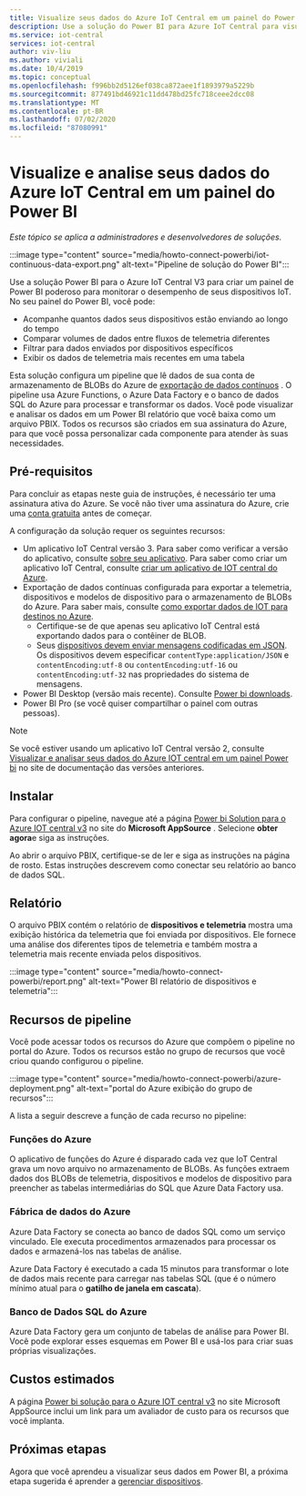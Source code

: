 ```yaml
---
title: Visualize seus dados do Azure IoT Central em um painel do Power BI | Microsoft Docs
description: Use a solução do Power BI para Azure IoT Central para visualizar e analisar seus dados da IoT Central.
ms.service: iot-central
services: iot-central
author: viv-liu
ms.author: viviali
ms.date: 10/4/2019
ms.topic: conceptual
ms.openlocfilehash: f996bb2d5126ef038ca872aee1f1893979a5229b
ms.sourcegitcommit: 877491bd46921c11dd478bd25fc718ceee2dcc08
ms.translationtype: MT
ms.contentlocale: pt-BR
ms.lasthandoff: 07/02/2020
ms.locfileid: "87080991"
---
```

# <a name="visualize-and-analyze-your-azure-iot-central-data-in-a-power-bi-dashboard"></a>Visualize e analise seus dados do Azure IoT Central em um painel do Power BI

*Este tópico se aplica a administradores e desenvolvedores de soluções.*

:::image type="content" source="media/howto-connect-powerbi/iot-continuous-data-export.png" alt-text="Pipeline de solução do Power BI":::

Use a solução Power BI para o Azure IoT Central V3 para criar um painel de Power BI poderoso para monitorar o desempenho de seus dispositivos IoT. No seu painel do Power BI, você pode:

- Acompanhe quantos dados seus dispositivos estão enviando ao longo do tempo
- Comparar volumes de dados entre fluxos de telemetria diferentes
- Filtrar para dados enviados por dispositivos específicos
- Exibir os dados de telemetria mais recentes em uma tabela

Esta solução configura um pipeline que lê dados de sua conta de armazenamento de BLOBs do Azure de [exportação de dados contínuos](howto-export-data-blob-storage.md) . O pipeline usa Azure Functions, o Azure Data Factory e o banco de dados SQL do Azure para processar e transformar os dados. Você pode visualizar e analisar os dados em um Power BI relatório que você baixa como um arquivo PBIX. Todos os recursos são criados em sua assinatura do Azure, para que você possa personalizar cada componente para atender às suas necessidades.

## <a name="prerequisites"></a>Pré-requisitos

Para concluir as etapas neste guia de instruções, é necessário ter uma assinatura ativa do Azure. Se você não tiver uma assinatura do Azure, crie uma [conta gratuita](https://azure.microsoft.com/free/?WT.mc_id=A261C142F) antes de começar.

A configuração da solução requer os seguintes recursos:

- Um aplicativo IoT Central versão 3. Para saber como verificar a versão do aplicativo, consulte [sobre seu aplicativo](./howto-get-app-info.md). Para saber como criar um aplicativo IoT Central, consulte [criar um aplicativo de IOT central do Azure](./quick-deploy-iot-central.md).
- Exportação de dados contínuas configurada para exportar a telemetria, dispositivos e modelos de dispositivo para o armazenamento de BLOBs do Azure. Para saber mais, consulte [como exportar dados de IOT para destinos no Azure](howto-export-data.md).
  - Certifique-se de que apenas seu aplicativo IoT Central está exportando dados para o contêiner de BLOB.
  - Seus [dispositivos devem enviar mensagens codificadas em JSON](../../iot-hub/iot-hub-devguide-messages-d2c.md). Os dispositivos devem especificar `contentType:application/JSON` e `contentEncoding:utf-8` ou `contentEncoding:utf-16` ou `contentEncoding:utf-32` nas propriedades do sistema de mensagens.
- Power BI Desktop (versão mais recente). Consulte [Power bi downloads](https://powerbi.microsoft.com/downloads/).
- Power BI Pro (se você quiser compartilhar o painel com outras pessoas).

> [!NOTE]
> Se você estiver usando um aplicativo IoT Central versão 2, consulte [Visualizar e analisar seus dados do Azure IOT central em um painel Power bi](https://docs.microsoft.com/previous-versions/azure/iot-central/core/howto-connect-powerbi) no site de documentação das versões anteriores.

## <a name="install"></a>Instalar

Para configurar o pipeline, navegue até a página [Power bi Solution para o Azure IOT central v3](https://appsource.microsoft.com/product/web-apps/iot-central.power-bi-solution-iot-central) no site do **Microsoft AppSource** . Selecione **obter agora**e siga as instruções.

Ao abrir o arquivo PBIX, certifique-se de ler e siga as instruções na página de rosto. Estas instruções descrevem como conectar seu relatório ao banco de dados SQL.

## <a name="report"></a>Relatório

O arquivo PBIX contém o relatório de **dispositivos e telemetria** mostra uma exibição histórica da telemetria que foi enviada por dispositivos. Ele fornece uma análise dos diferentes tipos de telemetria e também mostra a telemetria mais recente enviada pelos dispositivos.

:::image type="content" source="media/howto-connect-powerbi/report.png" alt-text="Power BI relatório de dispositivos e telemetria":::

## <a name="pipeline-resources"></a>Recursos de pipeline

Você pode acessar todos os recursos do Azure que compõem o pipeline no portal do Azure. Todos os recursos estão no grupo de recursos que você criou quando configurou o pipeline.

:::image type="content" source="media/howto-connect-powerbi/azure-deployment.png" alt-text="portal do Azure exibição do grupo de recursos":::

A lista a seguir descreve a função de cada recurso no pipeline:

### <a name="azure-functions"></a>Funções do Azure

O aplicativo de funções do Azure é disparado cada vez que IoT Central grava um novo arquivo no armazenamento de BLOBs. As funções extraem dados dos BLOBs de telemetria, dispositivos e modelos de dispositivo para preencher as tabelas intermediárias do SQL que Azure Data Factory usa.

### <a name="azure-data-factory"></a>Fábrica de dados do Azure

Azure Data Factory se conecta ao banco de dados SQL como um serviço vinculado. Ele executa procedimentos armazenados para processar os dados e armazená-los nas tabelas de análise.

Azure Data Factory é executado a cada 15 minutos para transformar o lote de dados mais recente para carregar nas tabelas SQL (que é o número mínimo atual para o **gatilho de janela em cascata**).

### <a name="azure-sql-database"></a>Banco de Dados SQL do Azure

Azure Data Factory gera um conjunto de tabelas de análise para Power BI. Você pode explorar esses esquemas em Power BI e usá-los para criar suas próprias visualizações.

## <a name="estimated-costs"></a>Custos estimados

A página [Power bi solução para o Azure IOT central v3](https://appsource.microsoft.com/product/web-apps/iot-central.power-bi-solution-iot-central) no site Microsoft AppSource inclui um link para um avaliador de custo para os recursos que você implanta.

## <a name="next-steps"></a>Próximas etapas

Agora que você aprendeu a visualizar seus dados em Power BI, a próxima etapa sugerida é aprender a [gerenciar dispositivos](howto-manage-devices.md).
